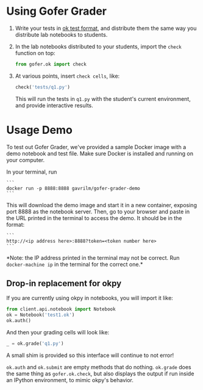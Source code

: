 # Using Gofer Grader

1. Write your tests in [ok test format](ok-test-format.md),
   and distribute them the same way you distribute lab notebooks
   to students.
2. In the lab notebooks distributed to your students, import
   the `check` function on top:

   ```python
   from gofer.ok import check
   ```

3. At various points, insert `check cells`, like:

   ```python
   check('tests/q1.py')
   ```

   This will run the tests in `q1.py` with the student's
   current environment, and provide interactive results.

# Usage Demo

To test out Gofer Grader, we've provided a sample Docker image with a demo notebook and test file. Make sure Docker is installed and running on your computer. 
   
In your terminal, run  

    ```
    docker run -p 8888:8888 gavrilm/gofer-grader-demo
    ```  
  
This will download the demo image and start it in a new container, exposing port 8888 as the notebook server. Then, go to your browser and paste in the URL printed in the terminal to access the demo. It should be in the format:

    ```
    http://<ip address here>:8888?token=<token number here>
    ```
  
\*Note: the IP address printed in the terminal may not be correct. Run `docker-machine ip` in the terminal for the correct one.\*

## Drop-in replacement for okpy

If you are currently using okpy in notebooks, you will
import it like:

```python
from client.api.notebook import Notebook
ok = Notebook('test1.ok')
ok.auth()
```

And then your grading cells will look like:

```python
_ = ok.grade('q1.py')
```

A small shim is provided so this interface will continue
to not error!

`ok.auth` and `ok.submit` are empty methods that do
nothing. `ok.grade` does the same thing as `gofer.ok.check`,
but also displays the output if run inside an IPython
environment, to mimic okpy's behavior.
